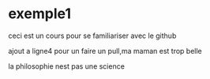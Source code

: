 # exemple1
ceci est un cours pour se familiariser avec le github

ajout a ligne4 pour un faire un pull,ma maman est trop belle

la philosophie nest pas une science

